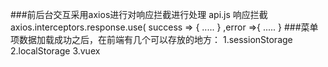 ###前后台交互采用axios进行对响应拦截进行处理
api.js
    响应拦截
    axios.interceptors.response.use( success => {
        .....
    } ,error =>{
        .....
    }
###菜单项数据加载成功之后，在前端有几个可以存放的地方：
1.sessionStorage
2.localStorage 
3.vuex
###